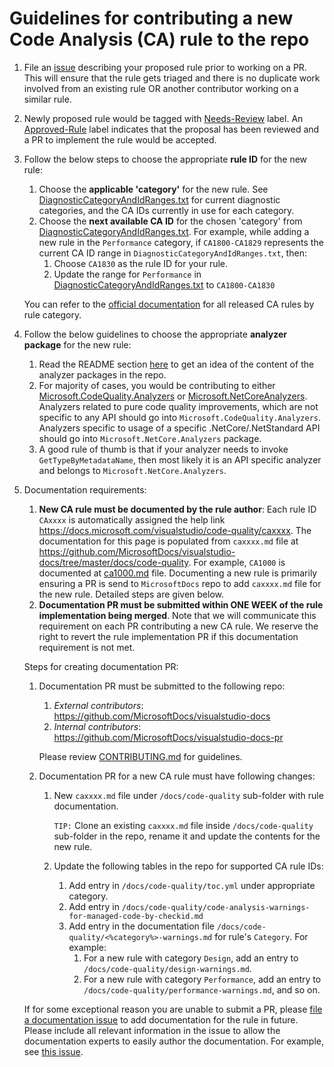 ﻿Guidelines for contributing a new Code Analysis (CA) rule to the repo
=================================================================

1. File an [issue](https://github.com/dotnet/roslyn-analyzers/issues/new) describing your proposed rule prior to working on a PR. This will ensure that the rule gets triaged and there is no duplicate work involved from an existing rule OR another contributor working on a similar rule.

2. Newly proposed rule would be tagged with [Needs-Review](https://github.com/dotnet/roslyn-analyzers/labels/Needs-Review) label. An [Approved-Rule](https://github.com/dotnet/roslyn-analyzers/labels/Approved-Rule) label indicates that the proposal has been reviewed and a PR to implement the rule would be accepted.

3. Follow the below steps to choose the appropriate **rule ID** for the new rule:

   1. Choose the **applicable 'category'** for the new rule. See [DiagnosticCategoryAndIdRanges.txt](.//src//Utilities//Compiler//DiagnosticCategoryAndIdRanges.txt) for current diagnostic categories, and the CA IDs currently in use for each category.
   2. Choose the **next available CA ID** for the chosen 'category' from [DiagnosticCategoryAndIdRanges.txt](.//src//Utilities//Compiler//DiagnosticCategoryAndIdRanges.txt).
      For example, while adding a new rule in the `Performance` category, if `CA1800-CA1829` represents the current CA ID range in `DiagnosticCategoryAndIdRanges.txt`, then:
      1. Choose `CA1830` as the rule ID for your rule.
      2. Update the range for `Performance` in [DiagnosticCategoryAndIdRanges.txt](.//src//Utilities//Compiler//DiagnosticCategoryAndIdRanges.txt) to `CA1800-CA1830`

   You can refer to the [official documentation](https://docs.microsoft.com/visualstudio/code-quality/code-analysis-for-managed-code-warnings) for all released CA rules by rule category.

4. Follow the below guidelines to choose the appropriate **analyzer package** for the new rule:

   1. Read the README section [here](https://github.com/dotnet/roslyn-analyzers#the-following-are-subpackages-or-nuget-dependencies-that-are-automatically-installed-when-you-install-the-microsoftcodeanalysisfxcopanalyzers-package) to get an idea of the content of the analyzer packages in the repo.
   2. For majority of cases, you would be contributing to either [Microsoft.CodeQuality.Analyzers](https://github.com/dotnet/roslyn-analyzers#microsoftcodequalityanalyzers) or [Microsoft.NetCoreAnalyzers](https://github.com/dotnet/roslyn-analyzers#microsoftnetcoreanalyzers). Analyzers related to pure code quality improvements, which are not specific to any API should go into `Microsoft.CodeQuality.Analyzers`. Analyzers specific to usage of a specific .NetCore/.NetStandard API should go into `Microsoft.NetCore.Analyzers` package.
   3. A good rule of thumb is that if your analyzer needs to invoke `GetTypeByMetadataName`, then most likely it is an API specific analyzer and belongs to `Microsoft.NetCore.Analyzers`.

5. Documentation requirements:
   1. **New CA rule must be documented by the rule author**: Each rule ID `CAxxxx` is automatically assigned the help link https://docs.microsoft.com/visualstudio/code-quality/caxxxx. The documentation for this page is populated from `caxxxx.md` file at https://github.com/MicrosoftDocs/visualstudio-docs/tree/master/docs/code-quality. For example, `CA1000` is documented at [ca1000.md](https://github.com/MicrosoftDocs/visualstudio-docs/blob/master/docs/code-quality/ca1000.md) file. Documenting a new rule is primarily ensuring a PR is send to `MicrosoftDocs` repo to add `caxxxx.md` file for the new rule. Detailed steps are given below.
   2. **Documentation PR must be submitted within ONE WEEK of the rule implementation being merged**. Note that we will communicate this requirement on each PR contributing a new CA rule. We reserve the right to revert the rule implementation PR if this documentation requirement is not met.
   
   Steps for creating documentation PR:
   
   1. Documentation PR must be submitted to the following repo:
      1. _External contributors_: https://github.com/MicrosoftDocs/visualstudio-docs
      2. _Internal contributors_: https://github.com/MicrosoftDocs/visualstudio-docs-pr
      
      Please review [CONTRIBUTING.md](https://github.com/MicrosoftDocs/visualstudio-docs/blob/master/CONTRIBUTING.md) for guidelines.
   2. Documentation PR for a new CA rule must have following changes:
      1. New `caxxxx.md` file under `/docs/code-quality` sub-folder with rule documentation.
         
         `TIP:` Clone an existing `caxxxx.md` file inside `/docs/code-quality` sub-folder in the repo, rename it and update the contents for the new rule.
      2. Update the following tables in the repo for supported CA rule IDs:
         1. Add entry in `/docs/code-quality/toc.yml` under appropriate category.
         2. Add entry in `/docs/code-quality/code-analysis-warnings-for-managed-code-by-checkid.md`
         3. Add entry in the documentation file `/docs/code-quality/<%category%>-warnings.md` for rule's `Category`. For example:
            1. For a new rule with category `Design`, add an entry to `/docs/code-quality/design-warnings.md`.
            2. For a new rule with category `Performance`, add an entry to `/docs/code-quality/performance-warnings.md`, and so on.
    
   If for some exceptional reason you are unable to submit a PR, please [file a documentation issue](https://github.com/MicrosoftDocs/visualstudio-docs/issues) to add documentation for the rule in future. Please include all relevant information in the issue to allow the documentation experts to easily author the documentation. For example, see [this issue](https://github.com/MicrosoftDocs/visualstudio-docs/issues/3454).
